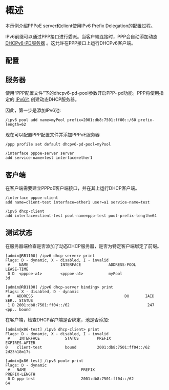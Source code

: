 # 概述

本示例介绍PPPoE server和client使用IPv6 Prefix Delegation的配置过程。

IPv6前缀可以通过PPP接口进行委派。当客户端连接时，PPP会自动添加动态 [DHCPv6-PD服务器](https://help.mikrotik.com/docs/display/ROS/DHCP#DHCP-DHCPv6Server) 。这允许在PPP接口上运行DHCPv6客户端。

## 配置

## 服务器

使用“PPP配置文件”下的dhcpv6-pd-pool参数开启PPP- pd功能。PPP将使用指定的 [IPv6池](https://help.mikrotik.com/docs/display/ROS/IP+Pools#IPPools-IPv6Pool) 创建动态DHCP服务器。

因此，第一步是添加IPv6池:

`/ipv6 pool
add name=myPool prefix=2001:db8:7501:ff00::/60 prefix-length=62`

现在可以配置PPP配置文件并添加PPPoE服务器

```shell
/ppp profile set default dhcpv6-pd-pool=myPool
 
/interface pppoe-server server
add service-name=test interface=ether1
```

## 客户端

在客户端需要建立PPPoE客户端接口，并在其上运行DHCP客户端。

```shell
/interface pppoe-client
add name=client-test interface=ether1 user=a1 service-name=test
 
/ipv6 dhcp-client
add interface=client-test pool-name=ppp-test pool-prefix-length=64
```

## 测试状态

在服务器端检查是否添加了动态DHCP服务器，是否为特定客户端绑定了前缀。

```shell
[admin@RB1100] /ipv6 dhcp-server> print
Flags: D - dynamic, X - disabled, I - invalid
 #    NAME              INTERFACE            ADDRESS-POOL            LEASE-TIME
 0 D  <pppoe-a1>        <pppoe-a1>           myPool                  3d       
 
[admin@RB1100] /ipv6 dhcp-server binding> print
Flags: X - disabled, D - dynamic
 #   ADDRESS                                        DU       IAID SER.. STATUS
 1 D 2001:db8:7501:ff04::/62                                  247 <pp.. bound 
```

在客户端，检查DHCP客户端是否绑定，池是否添加:

```shell
[admin@x86-test] /ipv6 dhcp-client> print
Flags: D - dynamic, X - disabled, I - invalid
 #    INTERFACE           STATUS        PREFIX                            EXPIRES-AFTER 
0    client-test          bound         2001:db8:7501:ff04::/62           2d23h18m17s 
 
[admin@x86-test] /ipv6 pool> print
Flags: D - dynamic
 #   NAME                        PREFIX                                   PREFIX-LENGTH
 0 D ppp-test                    2001:db8:7501:ff04::/62                             64
```